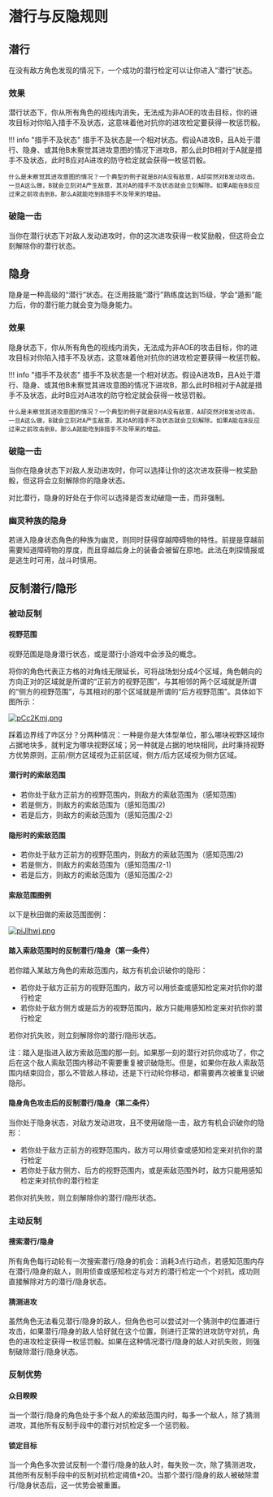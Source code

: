 # 潜行与反隐规则

## 潜行

在没有敌方角色发现的情况下，一个成功的潜行检定可以让你进入“潜行”状态。

### 效果

潜行状态下，你从所有角色的视线内消失，无法成为非AOE的攻击目标，你的进攻目标对你陷入措手不及状态，这意味着他对抗你的进攻检定要获得一枚惩罚骰。

!!! info "措手不及状态"
    措手不及状态是一个相对状态。假设A进攻B，且A处于潜行、隐身、或其他B未察觉其进攻意图的情况下进攻B，那么此时B相对于A就是措手不及状态，此时B应对A进攻的防守检定就会获得一枚惩罚骰。

    什么是未察觉其进攻意图的情况？一个典型的例子就是B对A没有敌意，A却突然对B发动攻击。一旦A这么做，B就会立刻对A产生敌意，其对A的措手不及状态就会立刻解除。如果A能在B反应过来之前攻击到B，那么A就能吃到B措手不及带来的增益。

### 破隐一击

当你在潜行状态下对敌人发动进攻时，你的这次进攻获得一枚奖励骰，但这将会立刻解除你的潜行状态。

## 隐身

隐身是一种高级的“潜行”状态。在泛用技能“潜行”熟练度达到15级，学会“遁影”能力后，你的潜行能力就会变为隐身能力。

### 效果

隐身状态下，你从所有角色的视线内消失，无法成为非AOE的攻击目标，你的进攻目标对你陷入措手不及状态，这意味着他对抗你的进攻检定要获得一枚惩罚骰。

!!! info "措手不及状态"
    措手不及状态是一个相对状态。假设A进攻B，且A处于潜行、隐身、或其他B未察觉其进攻意图的情况下进攻B，那么此时B相对于A就是措手不及状态，此时B应对A进攻的防守检定就会获得一枚惩罚骰。

    什么是未察觉其进攻意图的情况？一个典型的例子就是B对A没有敌意，A却突然对B发动攻击。一旦A这么做，B就会立刻对A产生敌意，其对A的措手不及状态就会立刻解除。如果A能在B反应过来之前攻击到B，那么A就能吃到B措手不及带来的增益。

### 破隐一击

当你在隐身状态下对敌人发动进攻时，你可以选择让你的这次进攻获得一枚奖励骰，但这将会立刻解除你的隐身状态。

对比潜行，隐身的好处在于你可以选择是否发动破隐一击，而非强制。

### 幽灵种族的隐身

若进入隐身状态角色的种族为幽灵，则同时获得穿越障碍物的特性。前提是穿越前需要知道障碍物的厚度，而且穿越后身上的装备会被留在原地。此法在刺探情报或是逃生时可用，战斗时慎用。

## 反制潜行/隐形

### 被动反制

#### 视野范围

视野范围是隐身潜行状态，或是潜行小游戏中会涉及的概念。

将你的角色代表正方格的对角线无限延长，可将战场划分成4个区域，角色朝向的方向正对的区域就是所谓的“正前方的视野范围”，与其相邻的两个区域就是所谓的“侧方的视野范围”，与其相对的那个区域就是所谓的“后方视野范围”。具体如下图所示：

[![pCc2Kmj.png](https://s1.ax1x.com/2023/07/07/pCc2Kmj.png)](https://imgse.com/i/pCc2Kmj)

踩着边界线了咋区分？分两种情况：一种是你是大体型单位，那么哪块视野区域你占据地块多，就判定为哪块视野区域；另一种就是占据的地块相同，此时秉持视野方优势原则，正前/侧方区域视为正前区域，侧方/后方区域视为侧方区域。

#### 潜行时的索敌范围

* 若你处于敌方正前方的视野范围内，则敌方的索敌范围为（感知范围)
* 若是侧方，则敌方的索敌范围为（感知范围/2)
* 若是后方，则敌方的索敌范围为（感知范围/2-2)

#### 隐形时的索敌范围

* 若你处于敌方正前方的视野范围内，则敌方的索敌范围为（感知范围/2)
* 若是侧方，则敌方的索敌范围为（感知范围/2-1)
* 若是后方，则敌方的索敌范围为（感知范围/2-2)

#### 索敌范围图例

以下是秋田做的索敌范围图例：

[![piJlhwj.png](https://z1.ax1x.com/2023/11/13/piJlhwj.png)](https://imgse.com/i/piJlhwj)

#### 踏入索敌范围时的反制潜行/隐身（第一条件）

若你踏入某敌方角色的索敌范围内，敌方有机会识破你的隐形：

* 若你处于敌方正前方的视野范围内，敌方可以用侦查或感知检定来对抗你的潜行检定
* 若你处于敌方侧方或是后方的视野范围内，敌方只能用感知检定来对抗你的潜行检定

若你对抗失败，则立刻解除你的潜行/隐形状态。

注：踏入是指进入敌方索敌范围的那一刻。如果那一刻的潜行对抗你成功了，你之后在这个敌人索敌范围内移动不需要重复被识破隐形。但是，如果你在敌人索敌范围内结束回合，那么不管敌人移动，还是下行动轮你移动，都需要再次被重复识破隐形。

#### 隐身角色攻击后的反制潜行/隐身（第二条件）

当你处于隐身状态，对敌方发动进攻，且不使用破隐一击，敌方有机会识破你的隐形：

* 若你处于敌方正前方的视野范围内，敌方可以用侦查或感知检定来对抗你的潜行检定
* 若你处于敌方侧方、后方的视野范围内，或是索敌范围外时，敌方只能用感知检定来对抗你的潜行检定

若你对抗失败，则立刻解除你的潜行/隐形状态。

### 主动反制

#### 搜索潜行/隐身

所有角色每行动轮有一次搜索潜行/隐身的机会：消耗3点行动点，若感知范围内存在潜行/隐身的敌人，则用侦查或感知检定与对方的潜行检定一个个对抗，成功则直接解除对方的潜行/隐身状态。

#### 猜测进攻

虽然角色无法看见潜行/隐身的敌人，但角色也可以尝试对一个猜测中的位置进行攻击，如果潜行/隐身的敌人恰好就在这个位置，则进行正常的进攻防守对抗，角色的进攻检定获得一枚惩罚骰。如果在这种情况潜行/隐身的敌人对抗失败，则强制破除潜行/隐身状态。

### 反制优势

#### 众目睽睽

当一个潜行/隐身的角色处于多个敌人的索敌范围内时，每多一个敌人，除了猜测进攻，其他所有反制手段中的潜行对抗检定多一个惩罚骰。

#### 锁定目标

当一个角色多次尝试反制一个潜行/隐身的敌人时，每失败一次，除了猜测进攻，其他所有反制手段中的反制对抗检定阈值+20。当那个潜行/隐身的敌人被破除潜行/隐身状态后，这一优势会被重置。
